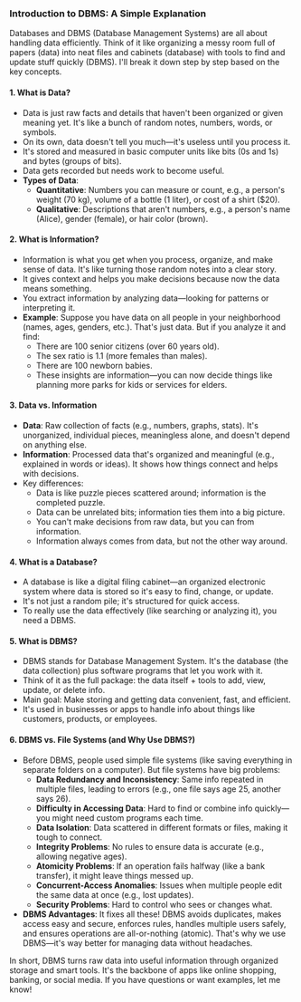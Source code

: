 ### Introduction to DBMS: A Simple Explanation

Databases and DBMS (Database Management Systems) are all about handling data efficiently. Think of it like organizing a messy room full of papers (data) into neat files and cabinets (database) with tools to find and update stuff quickly (DBMS). I'll break it down step by step based on the key concepts.

#### 1. What is Data?
- Data is just raw facts and details that haven't been organized or given meaning yet. It's like a bunch of random notes, numbers, words, or symbols.
- On its own, data doesn't tell you much—it's useless until you process it.
- It's stored and measured in basic computer units like bits (0s and 1s) and bytes (groups of bits).
- Data gets recorded but needs work to become useful.
- **Types of Data**:
  - **Quantitative**: Numbers you can measure or count, e.g., a person's weight (70 kg), volume of a bottle (1 liter), or cost of a shirt ($20).
  - **Qualitative**: Descriptions that aren't numbers, e.g., a person's name (Alice), gender (female), or hair color (brown).

#### 2. What is Information?
- Information is what you get when you process, organize, and make sense of data. It's like turning those random notes into a clear story.
- It gives context and helps you make decisions because now the data means something.
- You extract information by analyzing data—looking for patterns or interpreting it.
- **Example**: Suppose you have data on all people in your neighborhood (names, ages, genders, etc.). That's just data. But if you analyze it and find:
  - There are 100 senior citizens (over 60 years old).
  - The sex ratio is 1.1 (more females than males).
  - There are 100 newborn babies.
  - These insights are information—you can now decide things like planning more parks for kids or services for elders.

#### 3. Data vs. Information
- **Data**: Raw collection of facts (e.g., numbers, graphs, stats). It's unorganized, individual pieces, meaningless alone, and doesn't depend on anything else.
- **Information**: Processed data that's organized and meaningful (e.g., explained in words or ideas). It shows how things connect and helps with decisions.
- Key differences:
  - Data is like puzzle pieces scattered around; information is the completed puzzle.
  - Data can be unrelated bits; information ties them into a big picture.
  - You can't make decisions from raw data, but you can from information.
  - Information always comes from data, but not the other way around.

#### 4. What is a Database?
- A database is like a digital filing cabinet—an organized electronic system where data is stored so it's easy to find, change, or update.
- It's not just a random pile; it's structured for quick access.
- To really use the data effectively (like searching or analyzing it), you need a DBMS.

#### 5. What is DBMS?
- DBMS stands for Database Management System. It's the database (the data collection) plus software programs that let you work with it.
- Think of it as the full package: the data itself + tools to add, view, update, or delete info.
- Main goal: Make storing and getting data convenient, fast, and efficient.
- It's used in businesses or apps to handle info about things like customers, products, or employees.

#### 6. DBMS vs. File Systems (and Why Use DBMS?)
- Before DBMS, people used simple file systems (like saving everything in separate folders on a computer). But file systems have big problems:
  - **Data Redundancy and Inconsistency**: Same info repeated in multiple files, leading to errors (e.g., one file says age 25, another says 26).
  - **Difficulty in Accessing Data**: Hard to find or combine info quickly—you might need custom programs each time.
  - **Data Isolation**: Data scattered in different formats or files, making it tough to connect.
  - **Integrity Problems**: No rules to ensure data is accurate (e.g., allowing negative ages).
  - **Atomicity Problems**: If an operation fails halfway (like a bank transfer), it might leave things messed up.
  - **Concurrent-Access Anomalies**: Issues when multiple people edit the same data at once (e.g., lost updates).
  - **Security Problems**: Hard to control who sees or changes what.
- **DBMS Advantages**: It fixes all these! DBMS avoids duplicates, makes access easy and secure, enforces rules, handles multiple users safely, and ensures operations are all-or-nothing (atomic). That's why we use DBMS—it's way better for managing data without headaches.

In short, DBMS turns raw data into useful information through organized storage and smart tools. It's the backbone of apps like online shopping, banking, or social media. If you have questions or want examples, let me know!
